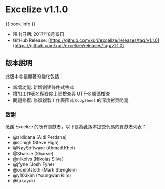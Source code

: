 # Excelize v1.1.0

{{ book.info }}

* 釋出日期: 2017年8月19日
* GitHub Release: [https://github.com/xuri/excelize/releases/tag/v1.1.0](https://github.com/xuri/excelize/releases/tag/v1.1.0)

## 版本說明

此版本中最顯著的變化包括：

* 新增功能: 新增創建條件式格式
* 增加工作表名稱長度上限檢查與 UTF-8 編碼檢查
* 問題修復: 修復複製工作表函式 `CopySheet` 的深度拷貝問題

### 致謝

感謝 Excelize 的所有貢獻者，以下是為此版本提交代碼的貢獻者列表：

* @aldidana (Aldi Perdana)
* @schigh (Steve High)
* @NaySoftware (Ahmad Khet)
* @Sharsie (Sharsie)
* @nikolvs (Nikolas Silva)
* @jfyne (Josh Fyne)
* @ocelotsloth (Mark Stenglein)
* @y103kim (Youngwan Kim)
* @takayuki
